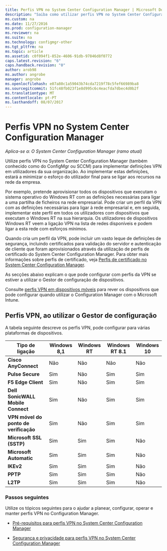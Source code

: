 ```yaml
---
title: Perfis VPN no System Center Configuration Manager | Microsoft Docs
description: "Saiba como utilizar perfis VPN no System Center Configuration Manager para implementar definições VPN em utilizadores da sua organização."
ms.custom: na
ms.date: 11/27/2016
ms.prod: configuration-manager
ms.reviewer: na
ms.suite: na
ms.technology: configmgr-other
ms.tgt_pltfrm: na
ms.topic: article
ms.assetid: c0f094f1-852e-4606-91db-97846d8f0772
caps.latest.revision: "6"
caps.handback.revision: "0"
author: arob98
ms.author: angrobe
manager: angrobe
ms.openlocfilehash: e07a80c1a59043b74cda7219f78c5fef66989ba8
ms.sourcegitcommit: 51fc48fb023f1e8d995c6c4eacfda7dbec4d0b2f
ms.translationtype: MT
ms.contentlocale: pt-PT
ms.lasthandoff: 08/07/2017
---
```

# <a name="vpn-profiles-in-system-center-configuration-manager"></a>Perfis VPN no System Center Configuration Manager

*Aplica-se a: O System Center Configuration Manager (ramo atual)*


Utilize perfis VPN no System Center Configuration Manager (também conhecido como do ConfigMgr ou SCCM) para implementar definições VPN em utilizadores da sua organização. Ao implementar estas definições, estará a minimizar o esforço do utilizador final para se ligar aos recursos na rede da empresa.  

 Por exemplo, pretende aprovisionar todos os dispositivos que executam o sistema operativo do Windows RT com as definições necessárias para ligar a uma partilha de ficheiros na rede empresarial. Pode criar um perfil da VPN com as definições necessárias para ligar à rede empresarial e, em seguida, implementar este perfil em todos os utilizadores com dispositivos que executam o Windows RT na sua hierarquia. Os utilizadores de dispositivos Windows RT veem a ligação VPN na lista de redes disponíveis e podem ligar a esta rede com esforços mínimos.  

 Quando cria um perfil da VPN, pode incluir um vasto leque de definições de segurança, incluindo certificados para validação do servidor e autenticação de cliente que foram aprovisionados através da utilização de perfis de certificado do System Center Configuration Manager. Para obter mais informações sobre perfis de certificado, veja [Perfis de certificado no System Center Configuration Manager](introduction-to-certificate-profiles.md).  

 As secções abaixo explicam o que pode configurar com perfis da VPN se estiver a utilizar o Gestor de configuração de dispositivos.

 Consulte [perfis VPN em dispositivos móveis](/sccm/mdm/deploy-use/create-vpn-profiles) para rever os dispositivos que pode configurar quando utilizar o Configuration Manager com o Microsoft Intune.  

## <a name="vpn-profiles-when-using-configuration-manager"></a>Perfis VPN, ao utilizar o Gestor de configuração  
 A tabela seguinte descreve os perfis VPN, pode configurar para várias plataformas de dispositivos.  

|Tipo de ligação|Windows 8,1|Windows RT|Windows RT 8.1|Windows 10|  
|---------------------|-----------------|----------------|--------------------|----------------|  
|**Cisco AnyConnect**|Não|Não|Não|Não|  
|**Pulse Secure**|Sim|Não|Sim|Sim|  
|**F5 Edge Client**|Sim|Não|Sim|Sim|  
|**Dell SonicWALL Mobile Connect**|Sim|Não|Sim|Sim|  
|**VPN móvel do ponto de verificação**|Sim|Não|Sim|Sim|  
|**Microsoft SSL (SSTP)**|Sim|Sim|Sim|Não|  
|**Microsoft Automatic**|Sim|Sim|Sim|Não|  
|**IKEv2**|Sim|Sim|Sim|Não|  
|**PPTP**|Sim|Sim|Sim|Não|  
|**L2TP**|Sim|Sim|Sim|Não|  

### <a name="next-steps"></a>Passos seguintes  
 Utilize os tópicos seguintes para o ajudar a planear, configurar, operar e manter perfis VPN no Configuration Manager.  

-   [Pré-requisitos para perfis VPN no System Center Configuration Manager](../plan-design/prerequisites-for-wifi-vpn-profiles.md)  

-   [Segurança e privacidade para perfis VPN no System Center Configuration Manager](../plan-design/security-and-privacy-for-wifi-vpn-profiles.md)
